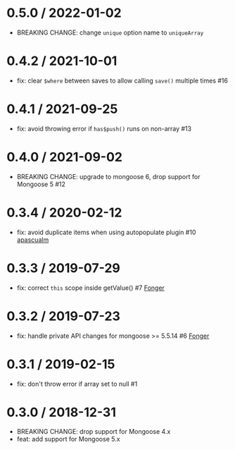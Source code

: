 # 0.5.0 / 2022-01-02

- BREAKING CHANGE: change `unique` option name to `uniqueArray`

# 0.4.2 / 2021-10-01

- fix: clear `$where` between saves to allow calling `save()` multiple times #16

# 0.4.1 / 2021-09-25

- fix: avoid throwing error if `has$push()` runs on non-array #13

# 0.4.0 / 2021-09-02

- BREAKING CHANGE: upgrade to mongoose 6, drop support for Mongoose 5 #12

# 0.3.4 / 2020-02-12

- fix: avoid duplicate items when using autopopulate plugin #10 [apascualm](https://github.com/apascualm)

# 0.3.3 / 2019-07-29

- fix: correct `this` scope inside getValue() #7 [Fonger](https://github.com/Fonger)

# 0.3.2 / 2019-07-23

- fix: handle private API changes for mongoose >= 5.5.14 #6 [Fonger](https://github.com/Fonger)

# 0.3.1 / 2019-02-15

- fix: don't throw error if array set to null #1

# 0.3.0 / 2018-12-31

- BREAKING CHANGE: drop support for Mongoose 4.x
- feat: add support for Mongoose 5.x

